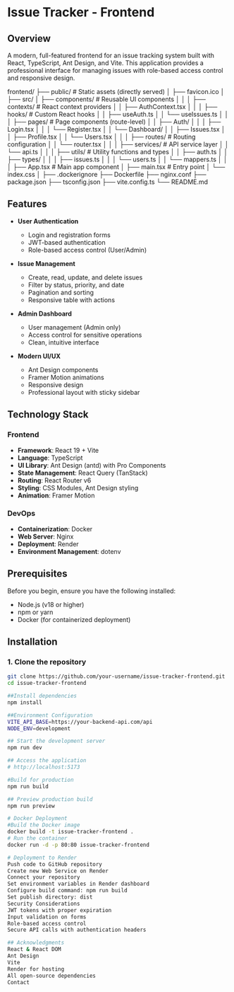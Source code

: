 # Issue Tracker - Frontend

## Overview

A modern, full-featured frontend for an issue tracking system built with React, TypeScript, Ant Design, and Vite. This application provides a professional interface for managing issues with role-based access control and responsive design.

frontend/
├── public/                    # Static assets (directly served)
│   ├── favicon.ico
│
├── src/
│   ├── components/            # Reusable UI components
│   │
│   ├── contexts/              # React context providers
│   │   ├── AuthContext.tsx
│   │
│   ├── hooks/                 # Custom React hooks
│   │   ├── useAuth.ts
│   │   └── useIssues.ts
│   │
│   ├── pages/                 # Page components (route-level)
│   │   ├── Auth/
│   │   │   ├── Login.tsx
│   │   │   └── Register.tsx
│   │   └── Dashboard/
│   │       ├── Issues.tsx
│   │       ├── Profile.tsx
│   │       └── Users.tsx
│   │
│   ├── routes/                # Routing configuration
│   │   └── router.tsx
│   │
│   ├── services/              # API service layer
│   │   └── api.ts
│   │
│   ├── utils/                 # Utility functions and types
│   │   ├── auth.ts
│   │   ├── types/
│   │   │   ├── issues.ts
│   │   │   └── users.ts
│   │   └── mappers.ts
│   │
│   ├── App.tsx                # Main app component
│   ├── main.tsx               # Entry point
│   └── index.css
│
├── .dockerignore
├── Dockerfile
├── nginx.conf
├── package.json
├── tsconfig.json
├── vite.config.ts
└── README.md

## Features

- **User Authentication**
  - Login and registration forms
  - JWT-based authentication
  - Role-based access control (User/Admin)

- **Issue Management**
  - Create, read, update, and delete issues
  - Filter by status, priority, and date
  - Pagination and sorting
  - Responsive table with actions

- **Admin Dashboard**
  - User management (Admin only)
  - Access control for sensitive operations
  - Clean, intuitive interface

- **Modern UI/UX**
  - Ant Design components
  - Framer Motion animations
  - Responsive design
  - Professional layout with sticky sidebar

## Technology Stack

### Frontend

- **Framework**: React 19 + Vite
- **Language**: TypeScript
- **UI Library**: Ant Design (antd) with Pro Components
- **State Management**: React Query (TanStack)
- **Routing**: React Router v6
- **Styling**: CSS Modules, Ant Design styling
- **Animation**: Framer Motion

### DevOps

- **Containerization**: Docker
- **Web Server**: Nginx
- **Deployment**: Render
- **Environment Management**: dotenv

## Prerequisites

Before you begin, ensure you have the following installed:

- Node.js (v18 or higher)
- npm or yarn
- Docker (for containerized deployment)

## Installation

### 1. Clone the repository

```bash
git clone https://github.com/your-username/issue-tracker-frontend.git
cd issue-tracker-frontend

##Install dependencies
npm install

##Environment Configuration
VITE_API_BASE=https://your-backend-api.com/api
NODE_ENV=development

## Start the development server
npm run dev

## Access the application
# http://localhost:5173

#Build for production
npm run build

## Preview production build
npm run preview

# Docker Deployment
#Build the Docker image
docker build -t issue-tracker-frontend .
# Run the container
docker run -d -p 80:80 issue-tracker-frontend

# Deployment to Render
Push code to GitHub repository
Create new Web Service on Render
Connect your repository
Set environment variables in Render dashboard
Configure build command: npm run build
Set publish directory: dist
Security Considerations
JWT tokens with proper expiration
Input validation on forms
Role-based access control
Secure API calls with authentication headers

## Acknowledgments
React & React DOM
Ant Design
Vite
Render for hosting
All open-source dependencies
Contact
